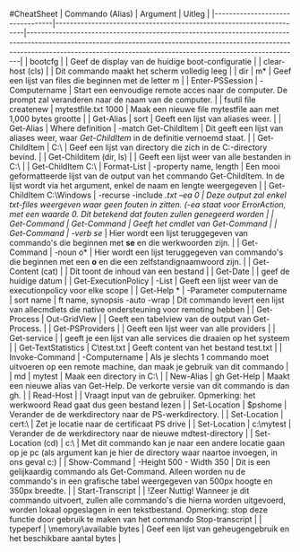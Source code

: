 #CheatSheet
| Commando (Alias)                | Argument                                                            | Uitleg                                                                                                                                                                                                                                 |
|---------------------------------|---------------------------------------------------------------------|----------------------------------------------------------------------------------------------------------------------------------------------------------------------------------------------------------------------------------------|
| bootcfg                         |                                                                     | Geef de display van de huidige boot-configuratie                                                                                                                                                                                       |
| clear-host (cls)                |                                                                     | Dit commando maakt het scherm volledig leeg                                                                                                                                                                                            |
| dir                             | m*                                                                  | Geef een lijst van files die beginnen met de letter m                                                                                                                                                                                  |
| Enter-PSSession                 | -Computername <computer>                                            | Start een eenvoudige remote acces naar de computer. De prompt zal veranderen naar de naam van de computer.                                                                                                                             |
| fsutil file createnew           | mytestfile.txt 1000                                                 | Maak een nieuwe file mytestfile aan met 1,000 bytes grootte                                                                                                                                                                            |
| Get-Alias                       | sort                                                                | Geeft een lijst van aliases weer.                                                                                                                                                                                                      |
| Get-Alias | Where definition    | -match Get-ChildItem                                                | Dit geeft een lijst van aliases weer, waar *Get-ChildItem* in de definitie vernoemd staat.                                                                                                                                             |
| Get-ChildItem                   | C:\                                                                 | Geef een lijst van directory die zich in de C:\-directory bevind.                                                                                                                                                                      |
| Get-Childitem (dir, ls)         |                                                                     | Geeft een lijst weer van alle bestanden in C:\                                                                                                                                                                                         |
| Get-ChildItem C:\ | Format-List | -property name, length                                              | Een mooi geformatteerde lijst van de output van het commando Get-ChildItem. In de lijst wordt via het argument, enkel de naam en lengte weergegeven                                                                                    |
| Get-ChildItem C:\Windows        | -recurse -include *.txt –ea 0                                       | Deze output zal enkel txt-files weergeven waar geen fouten in zitten. (-ea staat voor ErrorAction, met een waarde 0. Dit betekend dat fouten zullen genegeerd worden                                                                   |
| Get-Command                     | Get-Command                                                         | Geeft het cmdlet van Get-Command                                                                                                                                                                                                       |
| Get-Command                     | -verb se*                                                           | Hier wordt een lijst teruggegeven van commando's die beginnen met **se** en die werkwoorden zijn.                                                                                                                                      |
| Get-Command                     | -noun o*                                                            | Hier wordt een lijst teruggegeven van commando's die beginnen met een **o** en die een zelfstandignaamwoord zijn.                                                                                                                      |
| Get-Content (cat)               |                                                                     | Dit toont de inhoud van een bestand                                                                                                                                                                                                    |
| Get-Date                        |                                                                     | geef de huidige datum                                                                                                                                                                                                                  |
| Get-ExecutionPolicy             | -List                                                               | Geeft een lijst weer van de executionpolicy voor elke scope                                                                                                                                                                            |
| Get-Help *                      | -Parameter computername | sort name | ft name, synopsis -auto -wrap | Dit commando levert een lijst van allecmdlets die native ondersteuning voor remoting hebben                                                                                                                                            |
| Get-Process | Out-GridView      |                                                                     | Geeft een tabelview van de output van Get-Process.                                                                                                                                                                                     |
| Get-PSProviders                 |                                                                     | Geeft een lijst weer van alle providers                                                                                                                                                                                                |
| Get-service                     |                                                                     | geeft je een lijst van alle services die draaien op het systeem                                                                                                                                                                        |
| Get-TextStatistics              | C\test.txt                                                          | Geeft content van het bestand test.txt                                                                                                                                                                                                 |
| Invoke-Command                  | -Computername <computer>                                            | Als je slechts 1 commando moet uitvoeren op een remote machine, dan maak je gebruik van dit commando                                                                                                                                   |
| md                              | mytest                                                              | Maak een directory in C:\                                                                                                                                                                                                              |
| New-Alias                       | gh Get-Help                                                         | Maakt een nieuwe alias van Get-Help. De verkorte versie van dit commando is dan gh.                                                                                                                                                    |
| Read-Host                       |                                                                     | Vraagt input van de gebruiker. Opmerking: het werkwoord Read gaat dus geen bestand lezen                                                                                                                                               |
| Set-Location                    | $pshome                                                             | Verander de de werkdirectory naar de PS-werkdirectory.                                                                                                                                                                                 |
| Set-Location                    | cert:\                                                              | Zet je locatie naar de certificaat PS drive                                                                                                                                                                                            |
| Set-Location                    | c:\mytest                                                           | Verander de de werkdirectory naar de nieuwe mdtest-directory                                                                                                                                                                           |
| Set-Location (cd)               | c:\                                                                 | Met dit commando kan je naar een andere locatie gaan op je pc (als argument kan je hier de directory waar naartoe invoegen, in ons geval c:\)                                                                                          |
| Show-Command                    | -Height 500 - Width 350                                             | Dit is een gelijkaardig commando als Get-Command. Alleen worden nu de commando's in een grafische tabel weergegeven van 500px hoogte en 350px breedte.                                                                                 |
| Start-Transcript                |                                                                     | !Zeer Nuttig! Wanneer je dit commando uitvoert, zullen alle commando's die hierna worden uitgevoerd, worden lokaal opgeslagen in een tekstbestand. Opmerking: stop deze functie door gebruik te maken van het commando Stop-transcript |
| typeperf                        | \memory\available bytes                                             | Geef een lijst van geheugengebruik en het beschikbare aantal bytes                                                                                                                                                                     |
